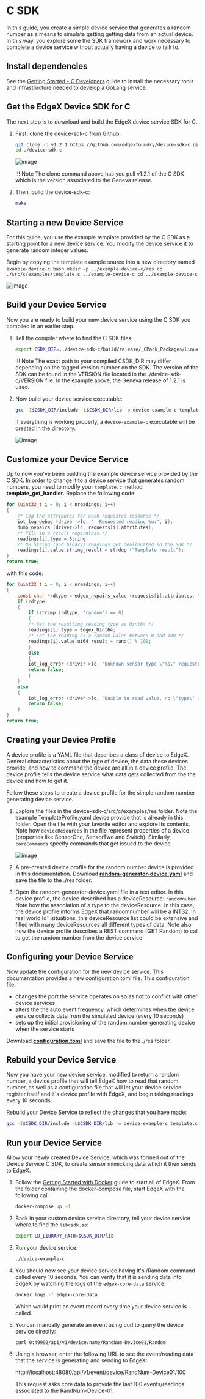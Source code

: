 # C SDK

In this guide, you create a simple device service that generates a
random number as a means to simulate getting getting data from an actual device. In this way, you explore some the SDK framework and work necessary to complete a device service without actually having a device to talk to.

## Install dependencies

See the [Getting Started - C Developers](./Ch-GettingStartedCDevelopers.md) guide to install the necessary tools and infrastructure needed to develop a GoLang service.

## Get the EdgeX Device SDK for C

The next step is to download and build the EdgeX device service SDK for C.

1.  First, clone the device-sdk-c from Github:
    ``` bash
    git clone -b v1.2.1 https://github.com/edgexfoundry/device-sdk-c.git
    cd ./device-sdk-c
    ```

    ![image](EdgeX_GettingStartedSDKCloneC.png)

    !!! Note
        The clone command above has you pull v1.2.1 of the C SDK which is the version associated to the Geneva release.

2.  Then, build the device-sdk-c:
    ``` bash
    make
    ```

## Starting a new Device Service

For this guide, you use the example template provided by the
C SDK as a starting point for a new device service.  You modify the device service it to generate random integer
values.

Begin by copying the template example source into a new directory
    named `example-device-c`:
    ``` bash
    mkdir -p ../example-device-c/res
    cp ./src/c/examples/template.c ../example-device-c
    cd ../example-device-c
    ```

![image](EdgeX_GettingStartedSDKCopyFilesC.png)

## Build your Device Service

Now you are ready to build your new device service using the C SDK you
compiled in an earlier step.

1.  Tell the compiler where to find the C SDK files:
    ``` bash
    export CSDK_DIR=../device-sdk-c/build/release/_CPack_Packages/Linux/TGZ/csdk-1.2.1
    ```

    !!! Note
        The exact path to your compiled CSDK_DIR may differ depending on the tagged version number on the SDK.  The version of the SDK can be found in the VERSION file located in the ./device-sdk-c/VERSION file.  In the example above, the Geneva release of 1.2.1 is used.

2.  Now build your device service executable:

    ``` bash
    gcc -I$CSDK_DIR/include -L$CSDK_DIR/lib -o device-example-c template.c -lcsdk
    ```

    If everything is working properly, a `device-example-c` executable will be created in the directory.

    ![image](EdgeX_GettingStartedSDKCompileC.png)

## Customize your Device Service

Up to now you've been building the example device service provided by
the C SDK. In order to change it to a device service that generates
random numbers, you need to modify your `template.c` method
**template\_get\_handler**.  Replace the following code:

``` c
for (uint32_t i = 0; i < nreadings; i++)
{
    /* Log the attributes for each requested resource */
    iot_log_debug (driver->lc, "  Requested reading %u:", i);
    dump_nvpairs (driver->lc, requests[i].attributes);
    /* Fill in a result regardless */
    readings[i].type = String;
    /* NB String (and binary) readings get deallocated in the SDK */
    readings[i].value.string_result = strdup ("Template result");
}
return true;
```

with this code:

``` c
for (uint32_t i = 0; i < nreadings; i++)
{
    const char *rdtype = edgex_nvpairs_value (requests[i].attributes, "type");
    if (rdtype)
    {
        if (strcmp (rdtype, "random") == 0)
        {
        /* Set the resulting reading type as Uint64 */
        readings[i].type = Edgex_Uint64;
        /* Set the reading as a random value between 0 and 100 */
        readings[i].value.ui64_result = rand() % 100;
        }
        else
        {
        iot_log_error (driver->lc, "Unknown sensor type \"%s\" requested", rdtype);
        return false;
        }
    }
    else
    {
        iot_log_error (driver->lc, "Unable to read value, no \"type\" attribute given");
        return false;
    }
}
return true;
```

## Creating your Device Profile

A device profile is a YAML file that describes a class of device to
EdgeX. General characteristics about the type of device, the data these devices provide, and how to command the device are all in a device profile.   The device profile tells the device service what data gets collected from the the device and how to get it. 

Follow these steps to create a device profile for the simple random number generating device service.

1.  Explore the files in the device-sdk-c/src/c/examples/res folder.   Note the example TemplateProfile.yaml device provide that is already in this folder.  Open the file with your favorite editor and explore its contents.  Note how `deviceResources` in the file represent properties of a device (properties like SensorOne, SensorTwo and Switch).  Similarly, `coreCommands` specify commands that get issued to the device.

    ![image](EdgeX_SampleDeviceProfile_DeviceResourcesC.png)

2.  A pre-created device profile for the random number device is provided in this documentation.  Download **[random-generator-device.yaml](random-generator-device.yaml)** and save the file to the ./res folder.

3.  Open the random-generator-device.yaml file in a text editor. In this device profile, the device described has a deviceResource:  `randomnuber`.  Note how the association of a type to the deviceResource.  In this case, the device profile informs EdgeX that randomnumber will be a INT32.  In real world IoT situations, this deviceResource list could be extensive and filled with many deviceResources all different types of data.  Note also how the device profile describes a REST command (GET Random) to call to get the random number from the device service.

## Configuring your Device Service

Now update the configuration for the new device service.    This documentation provides a new configuration.toml file.  This configuration file:
- changes the port the service operates on so as not to conflict with other device services
- alters the the auto event frequency, which determines when the device service collects data from the simulated device (every 10 seconds)
- sets up the initial provisioning of the random number generating device when the service starts

Download  **[configuration.toml](configuration.toml)** and save the file to the ./res folder.

## Rebuild your Device Service

Now you have your new device service, modified to return a random
number, a device profile that will tell EdgeX how to read that random
number, as well as a configuration file that will let your device
service register itself and it's device profile with EdgeX, and begin
taking readings every 10 seconds.

Rebuild your Device Service to reflect the changes that you have made:

``` bash
gcc -I$CSDK_DIR/include -L$CSDK_DIR/lib -o device-example-c template.c -lcsdk
```

## Run your Device Service

Allow your newly created Device Service, which was formed out of the
Device Service C SDK, to create sensor mimicking data which it then
sends to EdgeX.

1.  Follow the [Getting Started with Docker](./Ch-GettingStartedUsers.md) guide to start all of EdgeX. From
    the folder containing the docker-compose file, start EdgeX with the
    following call:

    ``` bash
    docker-compose up -d
    ```

2.  Back in your custom device service directory, tell your device
    service where to find the `libcsdk.so`:

    ``` bash
    export LD_LIBRARY_PATH=$CSDK_DIR/lib
    ```

3.  Run your device service:

    ``` bash
    ./device-example-c
    ```

4.  You should now see your device service having it's /Random command
    called every 10 seconds. You can verify that it is sending data into
    EdgeX by watching the logs of the `edgex-core-data`
    service:

    ``` bash
    docker logs -f edgex-core-data
    ```

    Which would print an event record every time your device service is called.

5.  You can manually generate an event using curl to query the device
    service directly:

    ``` bash
    curl 0:49992/api/v1/device/name/RandNum-Device01/Random
    ```

6.  Using a browser, enter the following URL to see the event/reading
    data that the service is generating and sending to EdgeX:

    <http://localhost:48080/api/v1/event/device/RandNum-Device01/100>

    This request asks core data to provide the last 100 events/readings associated to the RandNum-Device-01.


